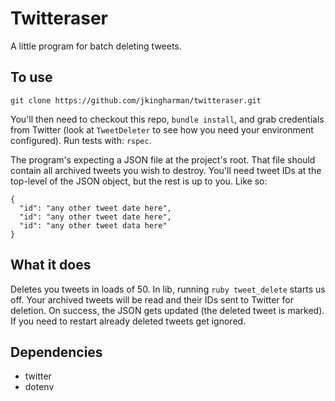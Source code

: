 # Twitteraser #

A little program for batch deleting tweets.

## To use ##

```
git clone https://github.com/jkingharman/twitteraser.git
```

You'll then need to checkout this repo, ```bundle install```, and grab credentials from Twitter (look at ```TweetDeleter``` to see how you need your environment configured). Run tests with: ```rspec```.

The program's expecting a JSON file at the project's root. That file should contain all archived tweets you wish
to destroy. You'll need tweet IDs at the top-level of the JSON object, but the rest is up to you. Like so:

```
{
  "id": "any other tweet date here",
  "id": "any other tweet date here",
  "id": "any other tweet data here"
}

```

## What it does ##

Deletes you tweets in loads of 50. In lib, running ``` ruby tweet_delete ``` starts us off. Your archived tweets will be read and their IDs sent to Twitter for deletion. On success, the JSON gets updated (the deleted tweet is marked). If you
need to restart already deleted tweets get ignored.

## Dependencies ##

* twitter
* dotenv
